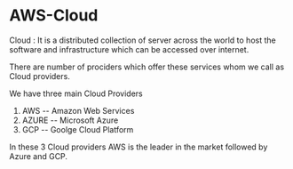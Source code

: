 # AWS-Cloud
Cloud :
   It is a distributed collection of server across the world to host the software and infrastructure which can be accessed over internet.

There are number of prociders which offer these services whom we call as Cloud providers.

We have three main Cloud Providers 
1. AWS -- Amazon Web Services
2. AZURE -- Microsoft Azure
3. GCP -- Goolge Cloud Platform

In these 3 Cloud providers AWS is the leader in the market followed by Azure and GCP.

